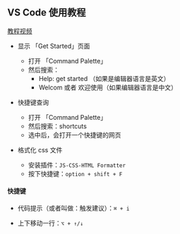 ## VS Code 使用教程

[教程视频](https://www.bilibili.com/video/BV1ty4y1S7mC?p=2&spm_id_from=333.880.my_history.page.click&vd_source=82b7ac2fbd7ece380f983e2c23199d99)

- 显示 「Get Started」页面
  - 打开 「Command Palette」
  - 然后搜索：
    - Help: get started （如果是编辑器语言是英文）
    - Welcom 或者 欢迎使用（如果编辑器语言是中文）
- 快捷键查询
  - 打开 「Command Palette」
  - 然后搜索：shortcuts
  - 选中后，会打开一个快捷键的网页

- 格式化 css 文件
  - 安装插件：`JS-CSS-HTML Formatter`
  - 按下快捷键：`option + shift + F`

#### 快捷键

- 代码提示（或者叫做：触发建议）：`⌘ + i`

- 上下移动一行：`⌥ + ↑/↓`

